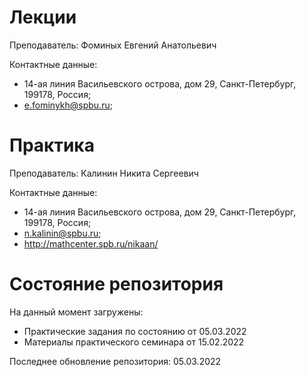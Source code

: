 # Лекции

Преподаватель: Фоминых Евгений Анатольевич

Контактные данные: 
+ 14-ая линия Васильевского острова, дом 29, Санкт-Петербург, 199178, Россия; 
+ e.fominykh@spbu.ru;

# Практика

Преподаватель: Калинин Никита Сергеевич

Контактные данные:
+ 14-ая линия Васильевского острова, дом 29, Санкт-Петербург, 199178, Россия;
+ n.kalinin@spbu.ru;
+ http://mathcenter.spb.ru/nikaan/

# Состояние репозитория

На данный момент загружены:
+ Практические задания по состоянию от 05.03.2022
+ Материалы практического семинара от 15.02.2022

Последнее обновление репозитория: 05.03.2022
